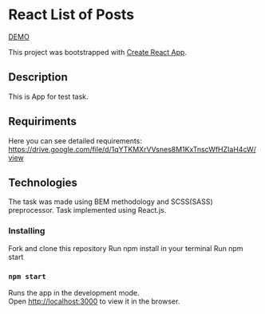 # React List of Posts

[DEMO](https://frant22.github.io/react_list-of-posts/)

This project was bootstrapped with [Create React App](https://github.com/facebook/create-react-app).

## Description

This is App for test task.

## Requiriments

Here you can see detailed requirements:
https://drive.google.com/file/d/1qYTKMXrVVsnes8M1KxTnscWfHZIaH4cW/view

## Technologies

The task was made using BEM methodology and SCSS(SASS) preprocessor. Task implemented using React.js.

### Installing

Fork and clone this repository
Run npm install in your terminal
Run npm start

### `npm start`

Runs the app in the development mode.\
Open [http://localhost:3000](http://localhost:3000) to view it in the browser.